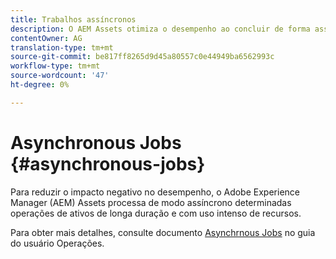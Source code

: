 ```yaml
---
title: Trabalhos assíncronos
description: O AEM Assets otimiza o desempenho ao concluir de forma assíncrona algumas tarefas que consomem muitos recursos.
contentOwner: AG
translation-type: tm+mt
source-git-commit: be817ff8265d9d45a80557c0e44949ba6562993c
workflow-type: tm+mt
source-wordcount: '47'
ht-degree: 0%

---
```



# Asynchronous Jobs {#asynchronous-jobs}

Para reduzir o impacto negativo no desempenho, o Adobe Experience Manager (AEM) Assets processa de modo assíncrono determinadas operações de ativos de longa duração e com uso intenso de recursos.

Para obter mais detalhes, consulte documento [Asynchrnous Jobs](/help/operations/asynchronous-jobs.md) no guia do usuário Operações.
